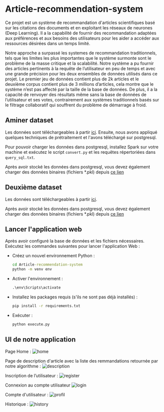 # Article-recommendation-system

Ce projet est un système de recommandation d'articles scientifiques basé sur les citations des documents et en exploitant les réseaux de neurones (Deep Learning). Il a la capabilité de fournir des recommandation adaptées aux préférences et aux besoins  des utilisateurs pour les aider a accéder aux ressources désirées dans un temps limité.

Notre approche a surpassé les systemes de recommandation traditionnels, tels que les limites les plus importantes que le système surmonte sont le problème de la masse critique et la scalabilité. Notre système a pu fournir des articles pertinents à la requête de l’utilisateur en peu de temps et avec une grande précision pour
les deux ensembles de données utilisés dans ce projet. Le premier jeu de données contient plus de 2k articles et le deuxième corpus contient plus de 3 millions d’articles, cela montre que le système n’est pas affecté par la taille de la base de données. De plus, il a la capacité de renvoyer des résultats même sans la base de données de l’utilisateur et ses votes, contrairement aux systèmes traditionnels basés sur le filtrage collaboratif qui souffrent du problème de démarrage à froid.


## Aminer dataset

Les données sont téléchargeables à partir [ici](https://www.aminer.org/citation). Ensuite, nous avons appliqué quelques techniques de prétraitement et l'avons téléchargé sur postgresql.

Pour pouvoir charger les données dans postgresql, installez Spark sur votre machine et exécutez le script ```convert.py``` et les requêtes répertoriées dans ```query_sql.txt```.

Après avoir stocké les données dans postgresql, vous devez également charger des données binaires (fichiers *.pkl) depuis [ce lien](https://www.kaggle.com/code/yassou432/recommendation-system-part-2-2/data)

## Deuxième dataset

Les données sont téléchargeables à partir [ici](https://github.com/SJ-palpa/curation_projet). 

Après avoir stocké les données dans postgresql, vous devez également charger des données binaires (fichiers *.pkl) depuis [ce lien](https://www.kaggle.com/code/yassou432/random-data-for-recommendation-system-part-02/data)

## Lancer l'application web

Après avoir configuré la base de données et les fichiers nécessaires. Exécutez les commandes suivantes pour lancer l'application Web :

- Créez un nouvel environnement Python :

  ```cmd
  cd Article-recommendation-system
  python -m venv env
  ```

- Activer l'environnement :

  ```cmd
  .\env\Scripts\activate
  ```

- Installez les packages requis (s'ils ne sont pas déjà installés) :
  
  ```cmd
  pip install -r requirements.txt
  ```

- Exécuter :

  ```cmd
  python execute.py
  ```

## UI de notre application

Page Home :
![home](https://user-images.githubusercontent.com/37484871/197530911-6d416414-694b-4657-a0bf-7fc9d1a64c02.jpg)

Page de description d'article avec la liste des remmandations retournée par notre algorithme :
![description](https://user-images.githubusercontent.com/37484871/197530894-c328e3fe-9307-4b21-a59b-e0f58b0df417.jpg)

Inscription de l’utilisateur :
![register](https://user-images.githubusercontent.com/37484871/197530923-c9a83414-6d2d-45a6-b5c2-1ef75c925ff4.jpg)

Connexion au compte utilisateur
![login](https://user-images.githubusercontent.com/37484871/197530915-1b1c5cc5-9a58-4b7d-b177-394a2c8078ea.jpg)

Compte d'utilisateur :
![profil](https://user-images.githubusercontent.com/37484871/197530917-05e0a10d-763f-4d10-8b01-c26d51405186.jpg)

Historique :
![history](https://user-images.githubusercontent.com/37484871/197530904-41ee014b-31a2-4928-94c1-165e5280166b.jpg)
